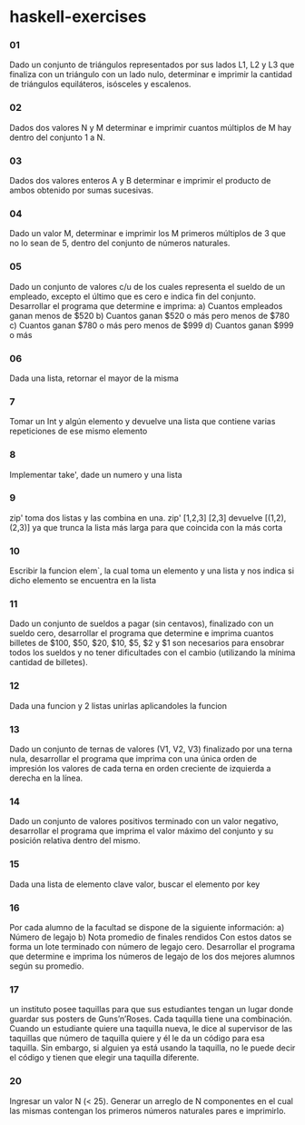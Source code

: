 # haskell-exercises

### 01
Dado un conjunto de triángulos representados por sus lados L1, L2 y L3 que finaliza con un triángulo con un lado nulo, determinar e imprimir la cantidad de triángulos equiláteros, isósceles y escalenos. 

### 02
Dados dos valores N y M determinar e imprimir cuantos múltiplos de M hay dentro del conjunto 1 a N. 

### 03
Dados dos valores enteros A y B determinar e imprimir el producto de ambos obtenido por sumas sucesivas. 

### 04
Dado un valor M, determinar e imprimir los M primeros múltiplos de 3 que no lo sean de 5, dentro del conjunto de números naturales. 

### 05
Dado un conjunto de valores c/u de los cuales representa el sueldo de un empleado, excepto el último que es cero e indica fin del conjunto. 
Desarrollar el programa que determine e imprima: 
a) Cuantos empleados ganan menos de $520 
b) Cuantos ganan $520 o más pero menos de $780 
c) Cuantos ganan $780 o más pero menos de $999 
d) Cuantos ganan $999 o más 

### 06
Dada una lista, retornar el mayor de la misma

### 7
Tomar un Int y algún elemento y devuelve una lista que contiene varias repeticiones de ese mismo elemento

### 8
Implementar take', dade un numero y una lista

### 9
zip' toma dos listas y las combina en una. zip' [1,2,3] [2,3] devuelve [(1,2),(2,3)] ya que trunca la lista más larga para que coincida con la más corta

### 10
Escribir la funcion elem`, la cual toma un elemento y una lista y nos indica si dicho elemento se encuentra en la lista

### 11
Dado un conjunto de sueldos a pagar (sin centavos), finalizado con un sueldo cero, desarrollar el programa que determine e imprima cuantos billetes de $100, $50, $20, $10, $5, $2 y $1 son necesarios para ensobrar todos los sueldos y no tener dificultades con el cambio (utilizando la mínima cantidad de billetes). 

### 12 
Dada una funcion y 2 listas unirlas aplicandoles la funcion

### 13
Dado un conjunto de ternas de valores (V1, V2, V3) finalizado por una terna nula, desarrollar el programa que imprima con una única orden de impresión los valores de cada terna en orden creciente de izquierda a derecha en la línea. 

### 14
Dado un conjunto de valores positivos terminado con un valor negativo, desarrollar el programa que imprima el valor máximo del conjunto y su posición relativa dentro del mismo. 

### 15
Dada una lista de elemento clave valor, buscar el elemento por key

### 16
Por cada alumno de la facultad se dispone de la siguiente información:
a) Número de legajo
b) Nota promedio de finales rendidos 
Con estos datos se forma un lote terminado con número de legajo cero.
Desarrollar el programa que determine e imprima los números de legajo de los dos mejores alumnos según su promedio.

### 17
un instituto posee taquillas para que sus estudiantes tengan un lugar donde guardar sus posters de Guns’n’Roses. Cada taquilla tiene una combinación. Cuando un estudiante quiere una taquilla nueva, le dice al supervisor de las taquillas que número de taquilla quiere y él le da un código para esa taquilla. Sin embargo, si alguien ya está usando la taquilla, no le puede decir el código y tienen que elegir una taquilla diferente.

### 20 
Ingresar un valor N (< 25). Generar un arreglo de N componentes en el cual las mismas contengan los primeros números naturales pares e imprimirlo. 